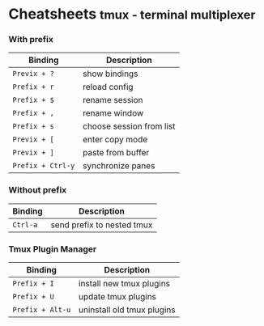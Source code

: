<div class="page-header">
  <h1>Cheatsheets <small>tmux - terminal multiplexer</small></h1>
</div>

### With prefix
Binding | Description
--- | ---
`Previx + ?` | show bindings
`Prefix + r` | reload config
`Prefix + $` | rename session
`Prefix + ,` | rename window
`Prefix + s` | choose session from list
`Previx + [` | enter copy mode
`Previx + ]` | paste from buffer
`Prefix + Ctrl-y` | synchronize panes

### Without prefix
Binding | Description
--- | ---
`Ctrl-a` | send prefix to nested tmux

### Tmux Plugin Manager
Binding | Description
--- | ---
`Prefix + I` | install new tmux plugins
`Prefix + U` | update tmux plugins
`Prefix + Alt-u` | uninstall old tmux plugins
